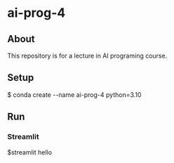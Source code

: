 # ai-prog-4

## About
This repository is for a lecture in AI programing course.

## Setup

$ conda create --name ai-prog-4 python=3.10

## Run
### Streamlit

$streamlit hello
